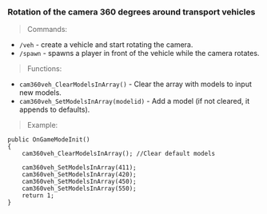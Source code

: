 ### Rotation of the camera 360 degrees around transport vehicles

> Commands:
- ```/veh``` - create a vehicle and start rotating the camera.
- ```/spawn``` - spawns a player in front of the vehicle while the camera rotates.

> Functions:
- ```cam360veh_ClearModelsInArray()``` - Clear the array with models to input new models.
- ```cam360veh_SetModelsInArray(modelid)``` - Add a model (if not cleared, it appends to defaults).

> Example:
```pawn
public OnGameModeInit()
{
    cam360veh_ClearModelsInArray(); //Clear default models

    cam360veh_SetModelsInArray(411);
    cam360veh_SetModelsInArray(420);
    cam360veh_SetModelsInArray(450);
    cam360veh_SetModelsInArray(550);
    return 1;
}
```
